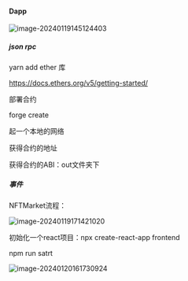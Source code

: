 #### Dapp

![image-20240119145124403](C:\Users\Administrator\AppData\Roaming\Typora\typora-user-images\image-20240119145124403.png)





##### json rpc

yarn add ether 库

https://docs.ethers.org/v5/getting-started/





部署合约

forge create 



起一个本地的网络



获得合约的地址

获得合约的ABI：out文件夹下



##### 事件



NFTMarket流程：

![image-20240119171421020](C:\Users\Administrator\AppData\Roaming\Typora\typora-user-images\image-20240119171421020.png)





 

初始化一个react项目：npx create-react-app frontend

npm run satrt

![image-20240120161730924](C:\Users\Administrator\AppData\Roaming\Typora\typora-user-images\image-20240120161730924.png)
